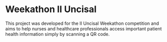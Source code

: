 # Weekathon II Uncisal
This project was developed for the II Uncisal Weekathon competition and aims to help nurses and healthcare professionals access important patient health information simply by scanning a QR code.
